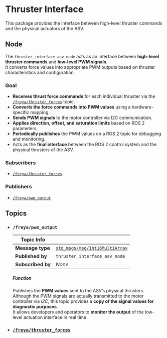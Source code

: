 # Thruster Interface

This package provides the interface between high-level thruster commands and the physical actuators of the ASV.

## Node

The `thruster_interface_asv_node` acts as an interface between **high-level thruster commands** and **low-level PWM signals**.  
It converts force values into appropriate PWM outputs based on thruster characteristics and configuration.

### Goal

- **Receives thrust force commands** for each individual thruster via the [`/freya/thruster_forces`](https://github.com/vortexntnu/vortex-asv/blob/doc-nodes-topics/mission/system_monitor/README.md#freyathruster_forces) topic.
- **Converts the force commands into PWM values** using a hardware-specific mapping.
- **Sends PWM signals** to the motor controller via I2C communication.
- **Applies direction, offset, and saturation limits** based on ROS 2 parameters.
- **Periodically publishes** the PWM values on a ROS 2 topic for debugging and monitoring.
- Acts as the **final interface** between the ROS 2 control system and the physical thrusters of the ASV.

### Subscribers

- [`/freya/thruster_forces`](https://github.com/vortexntnu/vortex-asv/blob/doc-nodes-topics/mission/system_monitor/README.md#freyathruster_forces)

### Publishers

- [`/freya/pwm_output`](#freyapwm_output)

## Topics

- ### `/freya/pwm_output`
  
  | Topic Info         |                                  |
  |--------------------|----------------------------------|
  | **Message type**   | [`std_msgs/msg/Int16MultiArray`](https://docs.ros2.org/foxy/api/std_msgs/msg/Int16MultiArray.html) |
  | **Published by**   | `thruster_interface_asv_node` |
  | **Subscribed by**  | *None* |
  
  ##### Function
  
  Publishes the **PWM values** sent to the ASV’s physical thrusters.  
  Although the PWM signals are actually transmitted to the motor controller via *I2C*, this topic provides a **copy of the signal values for diagnostic purposes**.  
  It allows developers and operators to **monitor the output** of the low-level actuation interface in real time.
- ### [`/freya/thruster_forces`](https://github.com/vortexntnu/vortex-asv/blob/doc-nodes-topics/mission/system_monitor/README.md#freyathruster_forces)
